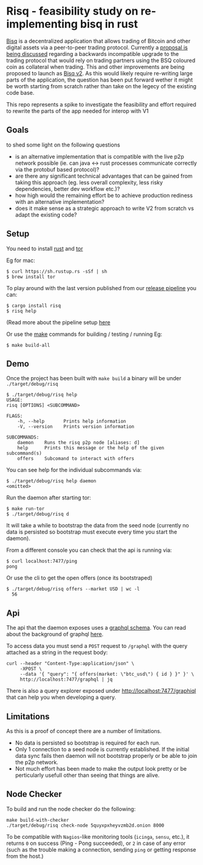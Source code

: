 # Risq - feasibility study on re-implementing bisq in rust

[Bisq](https://github.com/bisq-network/bisq) is a decentralized application that allows trading of Bitcoin and other digital assets via a peer-to-peer trading protocol.
Currently a [proposal is being discussed](https://github.com/bisq-network/proposals/issues/32) regarding a backwards incompatible upgrade to the trading protocol that would rely on trading partners using the BSQ coloured coin as collateral when trading.
This and other improvements are being proposed to launch as [Bisq v2](https://github.com/bisq-network/proposals/issues/118).
As this would likely require re-writing large parts of the application, the question has been put forward wether it might be worth starting from scratch rather than take on the legecy of the existing code base.

This repo represents a spike to investigate the feasibility and effort required to rewrite the parts of the app needed for interop with V1

## Goals

to shed some light on the following questions
- is an alternative implementation that is compatible with the live p2p network possible (ie. can java <-> rust processes communicate correctly via the protobuf based protocol)?
- are there any significant technical advantages that can be gained from taking this approach (eg. less overall complexity, less risky dependencies, better dev workflow etc.)?
- how high would the remaining effort be to achieve production rediness with an alternative implementation?
- does it make sense as a strategic approach to write V2 from scratch vs adapt the existing code?

## Setup

You need to install [rust](https://www.rust-lang.org/tools/install) and [tor](https://people.torproject.org/~sysrqb/webwml/docs/installguide.html.en)

Eg for mac:
```
$ curl https://sh.rustup.rs -sSf | sh
$ brew install tor
```

To play around with the last version published from our [release pipeline](https://ci.misthos.io/teams/main/pipelines/risq) you can:
```
$ cargo install risq
$ risq help
```
(Read more about the pipeline setup [here](./ci/README.md)

Or use the [make](./Makefile) commands for building / testing / running
Eg:
```
$ make build-all
```

## Demo

Once the project has been built with `make build` a binary will be under `./target/debug/risq`

```
$ ./target/debug/risq help
USAGE:
risq [OPTIONS] <SUBCOMMAND>

FLAGS:
    -h, --help       Prints help information
    -V, --version    Prints version information

SUBCOMMANDS:
    daemon    Runs the risq p2p node [aliases: d]
    help      Prints this message or the help of the given subcommand(s)
    offers    Subcomand to interact with offers
```

You can see help for the individual subcommands via:
```
$ ./target/debug/risq help daemon
<omitted>
```

Run the daemon after starting tor:
```
$ make run-tor
$ ./target/debug/risq d
```

It will take a while to bootstrap the data from the seed node (currently no data is persisted so bootstrap must execute every time you start the daemon).

From a different console you can check that the api is running via:
```
$ curl localhost:7477/ping
pong
```

Or use the cli to get the open offers (once its bootstraped)
```
$ ./target/debug/risq offers --market USD | wc -l
  56
```

## Api

The api that the daemon exposes uses a [graphql schema](./src/api/schema.graphql). You can read about the background of graphql [here](https://graphql.org/).

To access data you must send a `POST` request to `/graphql` with the query attached as a string in the request body:
```
curl --header "Content-Type:application/json" \
     -XPOST \
     --data '{ "query": "{ offers(market: \"btc_usd\") { id } }" }' \
     http://localhost:7477/graphql | jq
```

There is also a query explorer exposed under [http://localhost:7477/graphiql](http://localhost:7477/graphiql) that can help you when developing a query.

## Limitations

As this is a proof of concept there are a number of limitations.
- No data is persisted so bootstrap is required for each run.
- Only 1 connection to a seed node is currently established. If the initial data sync fails then daemon will not bootstrap properly or be able to join the p2p network.
- Not much effort has been made to make the output look pretty or be perticularly usefull other than seeing that things are alive.

## Node Checker

To build and run the node checker do the following:
```
make build-with-checker
./target/debug/risq check-node 5quyxpxheyvzmb2d.onion 8000
```

To be compatible with `Nagios`-like monitoring tools (`icinga`, `sensu`, etc.), it returns `0` on success (Ping - Pong succeeded), or `2` in case of any error (such as the trouble making a connection, sending `ping` or getting response from the host.)
